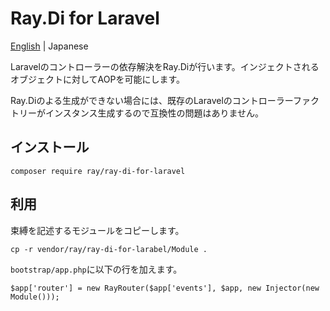 # Ray.Di for Laravel

[English](README.md) | Japanese

Laravelのコントローラーの依存解決をRay.Diが行います。インジェクトされるオブジェクトに対してAOPを可能にします。

Ray.Diのよる生成ができない場合には、既存のLaravelのコントローラーファクトリーがインスタンス生成するので互換性の問題はありません。

## インストール

```
composer require ray/ray-di-for-laravel
```

## 利用

束縛を記述するモジュールをコピーします。

```
cp -r vendor/ray/ray-di-for-larabel/Module .
```

`bootstrap/app.php`に以下の行を加えます。

```
$app['router'] = new RayRouter($app['events'], $app, new Injector(new Module()));
```

